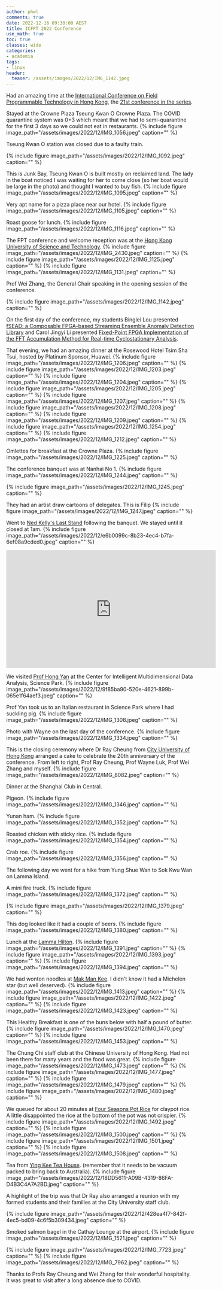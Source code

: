 ```yaml
---
author: phwl
comments: true
date: 2022-12-16 09:30:00 AEST
title: ICFPT 2022 Conference
use_math: true
toc: true
classes: wide
categories:
- academia
tags:
- linux
header:
  teaser: /assets/images/2022/12/IMG_1142.jpeg
---
```


Had an amazing time at the [International Conference on Field Programmable Technology in Hong Kong](https://fpt22.hkust.edu.hk/), the [21st conference in the series](http://icfpt.org).

Stayed at the Crowne Plaza Tseung Kwan O Crowne Plaza. The COVID quarantine system was 0+3 which meant that we had to semi-quarantine for the first 3 days so we could not eat in restaurants. 
{% include figure image_path="/assets/images/2022/12/IMG_1056.jpeg" caption="" %}

Tseung Kwan O station was closed due to a faulty train.

{% include figure image_path="/assets/images/2022/12/IMG_1092.jpeg" caption="" %}

This is Junk Bay, Tseung Kwan O is built mostly on reclaimed land. 
The lady in the boat noticed I was waiting for her to come close (so her boat would be large in the photo) and thought I wanted to buy fish.
{% include figure image_path="/assets/images/2022/12/IMG_1095.jpeg" caption="" %}

Very apt name for a pizza place near our hotel.
{% include figure image_path="/assets/images/2022/12/IMG_1105.jpeg" caption="" %}

Roast goose for lunch.
{% include figure image_path="/assets/images/2022/12/IMG_1116.jpeg" caption="" %}

The FPT conference and welcome reception was at the [Hong Kong University of Science and Technology](https://hkust.edu.hk/).
{% include figure image_path="/assets/images/2022/12/IMG_2430.jpeg" caption="" %}
{% include figure image_path="/assets/images/2022/12/IMG_1125.jpeg" caption="" %}
{% include figure image_path="/assets/images/2022/12/IMG_1131.jpeg" caption="" %}

Prof Wei Zhang, the General Chair speaking in the opening session of the conference. 

{% include figure image_path="/assets/images/2022/12/IMG_1142.jpeg" caption="" %}

On the first day of the conference, my students Binglei Lou presented [fSEAD: a Composable FPGA-based Streaming Ensemble Anomaly Detection Library](https://dl.acm.org/doi/10.1145/3568992) and Carol Jingyi Li presented [Fixed-Point FPGA Implementation of the FFT Accumulation Method for Real-time Cyclostationary Analysis](https://dl.acm.org/doi/10.1145/3567429).

That evening, we had an amazing dinner at the Rosewood Hotel Tsim Sha Tsui, hosted by Platinum Sponsor, Huawei.
{% include figure image_path="/assets/images/2022/12/IMG_1206.jpeg" caption="" %}
{% include figure image_path="/assets/images/2022/12/IMG_1203.jpeg" caption="" %}
{% include figure image_path="/assets/images/2022/12/IMG_1204.jpeg" caption="" %}
{% include figure image_path="/assets/images/2022/12/IMG_1205.jpeg" caption="" %}
{% include figure image_path="/assets/images/2022/12/IMG_1207.jpeg" caption="" %}
{% include figure image_path="/assets/images/2022/12/IMG_1208.jpeg" caption="" %}
{% include figure image_path="/assets/images/2022/12/IMG_1209.jpeg" caption="" %}
{% include figure image_path="/assets/images/2022/12/IMG_1254.jpeg" caption="" %}
{% include figure image_path="/assets/images/2022/12/IMG_1212.jpeg" caption="" %}

Omlettes for breakfast at the Crowne Plaza.
{% include figure image_path="/assets/images/2022/12/IMG_1225.jpeg" caption="" %}

The conference banquet was at Nanhai No 1.
{% include figure image_path="/assets/images/2022/12/IMG_1244.jpeg" caption="" %}

{% include figure image_path="/assets/images/2022/12/IMG_1245.jpeg" caption="" %}

They had an artist draw cartoons of delegates. This is Filip 
{% include figure image_path="/assets/images/2022/12/IMG_1247.jpeg" caption="" %}

Went to [Ned Kelly's Last Stand](https://www.tripadvisor.com/Restaurant_Review-g294217-d780281-Reviews-Ned_Kelly_s_Last_Stand-Hong_Kong.html) following the banquet. We stayed until it closed at 1am.
{% include figure image_path="/assets/images/2022/12/e6b0099c-8b23-4ec4-b7fa-6ef08a9cded0.jpeg" caption="" %}

<iframe width="560" height="315" src="https://www.youtube.com/embed/itnCc_IKhqs" title="YouTube video player" frameborder="0" allow="accelerometer; autoplay; clipboard-write; encrypted-media; gyroscope; picture-in-picture" allowfullscreen></iframe>


We visited [Prof Hong Yan](https://www.ee.cityu.edu.hk/~hpyan/) at the Center for Intelligent Multidimensional Data Analysis, Science Park.
{% include figure image_path="/assets/images/2022/12/9f85ba90-520e-4621-899b-065e1f64aef3.jpeg" caption="" %}

Prof Yan took us to an Italian restaurant in Science Park where I had suckling pig.
{% include figure image_path="/assets/images/2022/12/IMG_1308.jpeg" caption="" %}

Photo with Wayne on the last day of the conference.
{% include figure image_path="/assets/images/2022/12/IMG_1334.jpeg" caption="" %}

This is the closing ceremony where Dr Ray Cheung from [City University of Hong Kong](https://www.cityu.edu.hk/) arranged a cake to celebrate the 20th anniversary of the conference. From left to right, Prof Ray Cheung, Prof Wayne Luk, Prof Wei Zhang and myself.
{% include figure image_path="/assets/images/2022/12/IMG_8082.jpeg" caption="" %}

Dinner at the Shanghai Club in Central.

Pigeon.
{% include figure image_path="/assets/images/2022/12/IMG_1346.jpeg" caption="" %}

Yunan ham.
{% include figure image_path="/assets/images/2022/12/IMG_1352.jpeg" caption="" %}

Roasted chicken with sticky rice.
{% include figure image_path="/assets/images/2022/12/IMG_1354.jpeg" caption="" %}

Crab roe.
{% include figure image_path="/assets/images/2022/12/IMG_1356.jpeg" caption="" %}

The following day we went for a hike from Yung Shue Wan to Sok Kwu Wan on Lamma Island. 

A mini fire truck.
{% include figure image_path="/assets/images/2022/12/IMG_1372.jpeg" caption="" %}

{% include figure image_path="/assets/images/2022/12/IMG_1379.jpeg" caption="" %}

This dog looked like it had a couple of beers.
{% include figure image_path="/assets/images/2022/12/IMG_1380.jpeg" caption="" %}

Lunch at the [Lamma Hilton](https://www.tripadvisor.com.au/Restaurant_Review-g294217-d1994583-Reviews-Lamma_Hilton-Hong_Kong.html).
{% include figure image_path="/assets/images/2022/12/IMG_1391.jpeg" caption="" %}
{% include figure image_path="/assets/images/2022/12/IMG_1393.jpeg" caption="" %}
{% include figure image_path="/assets/images/2022/12/IMG_1394.jpeg" caption="" %}

We had wonton noodles at [Mak Man Kee](https://guide.michelin.com/hk/en/hong-kong-region/hong-kong/restaurant/mak-man-kee). I didn't know it had a Michelen star (but well deserved).
{% include figure image_path="/assets/images/2022/12/IMG_1413.jpeg" caption="" %}
{% include figure image_path="/assets/images/2022/12/IMG_1422.jpeg" caption="" %}
{% include figure image_path="/assets/images/2022/12/IMG_1423.jpeg" caption="" %}

This Healthy Breakfast is one of the buns below with half a pound of butter.
{% include figure image_path="/assets/images/2022/12/IMG_1470.jpeg" caption="" %}
{% include figure image_path="/assets/images/2022/12/IMG_1453.jpeg" caption="" %}

The Chung Chi staff club at the Chinese University of Hong Kong. Had not been there for many years and the food was great.
{% include figure image_path="/assets/images/2022/12/IMG_1473.jpeg" caption="" %}
{% include figure image_path="/assets/images/2022/12/IMG_1477.jpeg" caption="" %}
{% include figure image_path="/assets/images/2022/12/IMG_1479.jpeg" caption="" %}
{% include figure image_path="/assets/images/2022/12/IMG_1480.jpeg" caption="" %}

We queued for about 20 minutes at [Four Seasons Pot Rice](https://www.tripadvisor.com.au/Restaurant_Review-g294217-d5788437-Reviews-Four_Seasons_Pot_Rice-Hong_Kong.html) for claypot rice. A little disappointed the rice at the bottom of the pot was not crispier.
{% include figure image_path="/assets/images/2022/12/IMG_1492.jpeg" caption="" %}
{% include figure image_path="/assets/images/2022/12/IMG_1500.jpeg" caption="" %}
{% include figure image_path="/assets/images/2022/12/IMG_1501.jpeg" caption="" %}
{% include figure image_path="/assets/images/2022/12/IMG_1508.jpeg" caption="" %}

Tea from [Ying Kee Tea House](https://www.yingkeetea.com/en/index.php).
(remember that it needs to be vacuum packed to bring back to Australia).
{% include figure image_path="/assets/images/2022/12/18DD5611-A09B-4319-86FA-D4B3C4A7A2BD.jpeg" caption="" %}

A highlight of the trip was that Dr Ray also arranged a reunion with
my formed students and their families at the City University staff club.

{% include figure image_path="/assets/images/2022/12/428ea4f7-842f-4ec5-bd09-4c6f5b309434.jpeg" caption="" %}

Smoked salmon bagel in the Cathay Lounge at the airport.
{% include figure image_path="/assets/images/2022/12/IMG_1521.jpeg" caption="" %}

{% include figure image_path="/assets/images/2022/12/IMG_7723.jpeg" caption="" %}
{% include figure image_path="/assets/images/2022/12/IMG_7962.jpeg" caption="" %}

Thanks to Profs Ray Cheung and Wei Zhang for their wonderful hospitality. It was great to visit after a long absence due to COVID.
